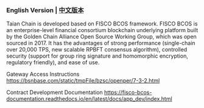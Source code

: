 ### English Version | [中文版本](README_CN.md)

Taian Chain is developed based on FISCO BCOS framework. FISCO BCOS is an enterprise-level financial consortium blockchain underlying platform built by the Golden Chain Alliance Open Source Working Group, which was open sourced in 2017. It has the advantages of strong performance (single-chain over 20,000 TPS, new scalable RPBFT consensus algorithm), controlled security (support for group ring signature and homomorphic encryption, regulatory friendly), and ease of use.

Gateway Access Instructions https://bsnbase.com/static/tmpFile/bzsc/openper/7-3-2.html

Contract Development Documentation https://fisco-bcos-documentation.readthedocs.io/en/latest/docs/app_dev/index.html
